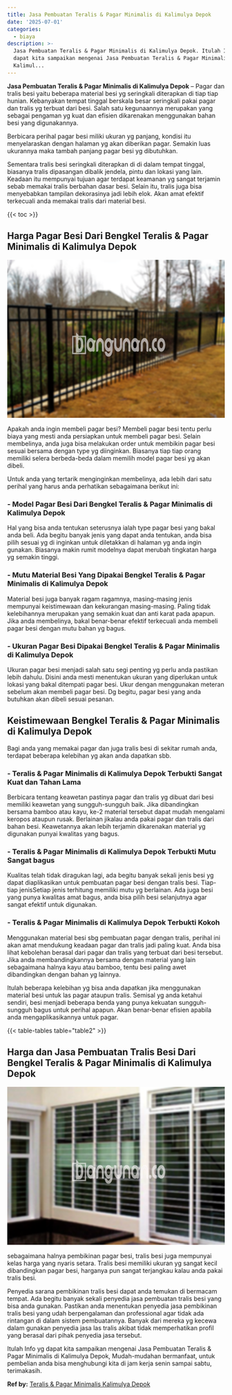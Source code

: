```yaml
---
title: Jasa Pembuatan Teralis & Pagar Minimalis di Kalimulya Depok
date: '2025-07-01'
categories:
  - biaya
description: >-
  Jasa Pembuatan Teralis & Pagar Minimalis di Kalimulya Depok. Itulah Info yg
  dapat kita sampaikan mengenai Jasa Pembuatan Teralis & Pagar Minimalis di
  Kalimul...
---
```


**Jasa Pembuatan Teralis & Pagar Minimalis di Kalimulya Depok** – Pagar dan tralis besi yaitu beberapa material besi yg seringkali diterapkan di tiap tiap hunian. Kebanyakan tempat tinggal berskala besar seringkali pakai pagar dan tralis yg terbuat dari besi. Salah satu kegunaannya merupakan yang sebagai pengaman yg kuat dan efisien dikarenakan menggunakan bahan besi yang digunakannya.

Berbicara perihal pagar besi miliki ukuran yg panjang, kondisi itu menyelaraskan dengan halaman yg akan diberikan pagar. Semakin luas ukurannya maka tambah panjang pagar besi yg dibutuhkan.

Sementara tralis besi seringkali diterapkan di di dalam tempat tinggal, biasanya tralis dipasangan dibalik jendela, pintu dan lokasi yang lain. Keadaan itu mempunyai tujuan agar terdapat keamanan yg sangat terjamin sebab memakai tralis berbahan dasar besi. Selain itu, tralis juga bisa menyebabkan tampilan dekorasinya jadi lebih elok. Akan amat efektif terkecuali anda memakai tralis dari material besi.

{{< toc >}}

## Harga Pagar Besi Dari Bengkel Teralis & Pagar Minimalis di Kalimulya Depok

![Jasa Pembuatan Teralis & Pagar Minimalis di Kalimulya Depok](/images/pagar-minimalis-murah-20.png)

Apakah anda ingin membeli pagar besi? Membeli pagar besi tentu perlu biaya yang mesti anda persiapkan untuk membeli pagar besi. Selain membelinya, anda juga bisa melakukan order untuk membikin pagar besi sesuai bersama dengan type yg diinginkan. Biasanya tiap tiap orang memiliki selera berbeda-beda dalam memilih model pagar besi yg akan dibeli.

Untuk anda yang tertarik menginginkan membelinya, ada lebih dari satu perihal yang harus anda perhatikan sebagaimana berikut ini:
### \- Model Pagar Besi Dari Bengkel Teralis & Pagar Minimalis di Kalimulya Depok

Hal yang bisa anda tentukan seterusnya ialah type pagar besi yang bakal anda beli. Ada begitu banyak jenis yang dapat anda tentukan, anda bisa pilih sesuai yg di inginkan untuk diletakkan di halaman yg anda ingin gunakan. Biasanya makin rumit modelnya dapat merubah tingkatan harga yg semakin tinggi.

### \- Mutu Material Besi Yang Dipakai Bengkel Teralis & Pagar Minimalis di Kalimulya Depok

Material besi juga banyak ragam ragamnya, masing-masing jenis mempunyai keistimewaan dan kekurangan masing-masing. Paling tidak kelebihannya merupakan yang semakin kuat dan anti karat pada apapun. Jika anda membelinya, bakal benar-benar efektif terkecuali anda membeli pagar besi dengan mutu bahan yg bagus.

### \- Ukuran Pagar Besi Dipakai Bengkel Teralis & Pagar Minimalis di Kalimulya Depok

Ukuran pagar besi menjadi salah satu segi penting yg perlu anda pastikan lebih dahulu. Disini anda mesti menentukan ukuran yang diperlukan untuk lokasi yang bakal ditempati pagar besi. Ukur dengan menggunakan meteran sebelum akan membeli pagar besi. Dg begitu, pagar besi yang anda butuhkan akan dibeli sesuai pesanan.

## Keistimewaan Bengkel Teralis & Pagar Minimalis di Kalimulya Depok

Bagi anda yang memakai pagar dan juga tralis besi di sekitar rumah anda, terdapat beberapa kelebihan yg akan anda dapatkan sbb.

### \- Teralis & Pagar Minimalis di Kalimulya Depok Terbukti Sangat Kuat dan Tahan Lama

Berbicara tentang keawetan pastinya pagar dan tralis yg dibuat dari besi memiliki keawetan yang sungguh-sungguh baik. Jika dibandingkan bersama bamboo atau kayu, ke-2 material tersebut dapat mudah mengalami keropos ataupun rusak. Berlainan jikalau anda pakai pagar dan tralis dari bahan besi. Keawetannya akan lebih terjamin dikarenakan material yg digunakan punyai kwalitas yang bagus.

### \- Teralis & Pagar Minimalis di Kalimulya Depok Terbukti Mutu Sangat bagus

Kualitas telah tidak diragukan lagi, ada begitu banyak sekali jenis besi yg dapat diaplikasikan untuk pembuatan pagar besi dengan tralis besi. Tiap-tiap jenisSetiap jenis terhitung memiliki mutu yg berlainan. Ada juga besi yang punya kwalitas amat bagus, anda bisa pilih besi selanjutnya agar sangat efektif untuk digunakan.

### \- Teralis & Pagar Minimalis di Kalimulya Depok Terbukti Kokoh

Menggunakan material besi sbg pembuatan pagar dengan tralis, perihal ini akan amat mendukung keadaan pagar dan tralis jadi paling kuat. Anda bisa lihat kebolehan berasal dari pagar dan tralis yang terbuat dari besi tersebut. Jika anda membandingkannya bersama dengan material yang lain sebagaimana halnya kayu atau bamboo, tentu besi paling awet dibandingkan dengan bahan yg lainnya.

Itulah beberapa kelebihan yg bisa anda dapatkan jika menggunakan material besi untuk las pagar ataupun tralis. Semisal yg anda ketahui sendiri, besi menjadi beberapa benda yang punya kekuatan sungguh-sungguh bagus untuk perihal apapun. Akan benar-benar efisien apabila anda mengaplikasikannya untuk pagar.

{{< table-tables table="table2" >}}

## Harga dan Jasa Pembuatan Tralis Besi Dari Bengkel Teralis & Pagar Minimalis di Kalimulya Depok

![Jasa Pembuatan Teralis & Pagar Minimalis di Kalimulya Depok](/images/teralis-minimalis-murah-04.png)

sebagaimana halnya pembikinan pagar besi, tralis besi juga mempunyai kelas harga yang nyaris setara. Tralis besi memiliki ukuran yg sangat kecil dibandingkan pagar besi, harganya pun sangat terjangkau kalau anda pakai tralis besi.

Penyedia sarana pembikinan tralis besi dapat anda temukan di bermacam tempat. Ada begitu banyak sekali penyedia jasa pembuatan tralis besi yang bisa anda gunakan. Pastikan anda menentukan penyedia jasa pembikinan tralis besi yang udah berpengalaman dan professional agar tidak ada rintangan di dalam sistem pembuatannya. Banyak dari mereka yg kecewa dalam gunakan penyedia jasa las tralis akibat tidak memperhatikan profil yang berasal dari pihak penyedia jasa tersebut.

Itulah Info yg dapat kita sampaikan mengenai Jasa Pembuatan Teralis & Pagar Minimalis di Kalimulya Depok, Mudah-mudahan bermanfaat, untuk pembelian anda bisa menghubungi kita di jam kerja senin sampai sabtu, terimakasih.

**Ref by:** [Teralis & Pagar Minimalis Kalimulya Depok](https://id.wikipedia.org/wiki/Teralis)

